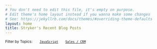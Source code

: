 ```yaml
---
# You don't need to edit this file, it's empty on purpose.
# Edit theme's home layout instead if you wanna make some changes
# See: https://jekyllrb.com/docs/themes/#overriding-theme-defaults
layout: home
title: Stryker's Recent Blog Posts
---
```

<small>Filter by Topics: &nbsp;&nbsp;&nbsp;&nbsp;&nbsp; [`JavaScript`](tag/javascript) &nbsp;&nbsp;&nbsp;&nbsp;&nbsp; [`Sales / CRM`](tag/crm)</small>



